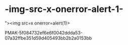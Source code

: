 # -img-src-x-onerror-alert-1-
">&lt;img src=x onerror=alert(1)>


PMAK-5f084732ef6e6f0042ddda53-07a32ffbe351d59d405493bb2b2a0153bb

